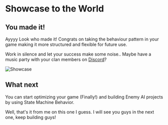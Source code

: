 # Showcase to the World

## **You made it!**

Ayyyy Look who made it! Congrats on taking the behaviour pattern in your game making it more structured and flexible for future use.

Work in silence and let your success make some noise.. Maybe have a music party with your clan members on [Discord](https://discord.com/invite/R4hfXhsWjN)?


![Showcase](https://media.giphy.com/media/12XDYvMJNcmLgQ/giphy.gif)

## **What next**

You can start optimizing your game (Finally!) and building Enemy AI projects by using State Machine Behavior.

Well, that's it from me on this one I guess. I will see you guys in the next one, keep building guys!
